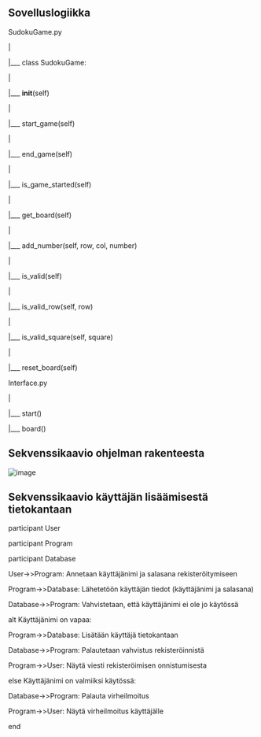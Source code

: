 ## Sovelluslogiikka

SudokuGame.py

|

|___ class SudokuGame:

|    

|___ __init__(self)

|    

|___ start_game(self)

|  

|___ end_game(self)

|    

|___ is_game_started(self)

|     

|___ get_board(self)

|    

|___ add_number(self, row, col, number)

|   

|___ is_valid(self)

|   

|___ is_valid_row(self, row)

|    

|___ is_valid_square(self, square)

|  

|___ reset_board(self)

Interface.py

|

|___ start()

|___ board()

## Sekvenssikaavio ohjelman rakenteesta
![image](https://github.com/EmilVisuri/ot-harjoitustyo/assets/156796516/8d083854-a547-48c8-bfdf-7bb649695866)


## Sekvenssikaavio käyttäjän lisäämisestä tietokantaan

participant User

participant Program

participant Database


User->>Program: Annetaan käyttäjänimi ja salasana rekisteröitymiseen

Program->>Database: Lähetetöön käyttäjän tiedot (käyttäjänimi ja salasana)

Database->>Program: Vahvistetaan, että käyttäjänimi ei ole jo käytössä



alt Käyttäjänimi on vapaa:

Program->>Database: Lisätään käyttäjä tietokantaan
    
Database->>Program: Palautetaan vahvistus rekisteröinnistä
    
Program->>User: Näytä viesti rekisteröimisen onnistumisesta
  

    
else Käyttäjänimi on valmiiksi käytössä:

Database->>Program: Palauta virheilmoitus
    
Program->>User: Näytä virheilmoitus käyttäjälle
     
    
end
